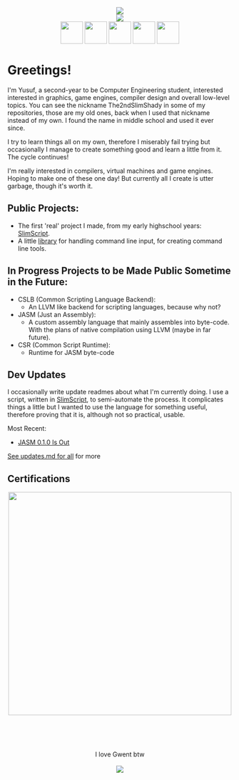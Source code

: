 <p align=center>
  <img 
  src=https://images.weserv.nl/?url=avatars.githubusercontent.com/u/64863810?v=4?v=4&h=300&w=300&fit=cover&mask=circle&maxage=7d
 />
 <br/>
 <img src=https://img.shields.io/badge/Certified-hardworker-yellow>
 <br/>
	<img 
		src=https://cdn.jsdelivr.net/gh/devicons/devicon@latest/icons/cplusplus/cplusplus-original.svg 
		height=50 width=50
	/>
	<img 
		src=https://cdn.jsdelivr.net/gh/devicons/devicon@latest/icons/csharp/csharp-original.svg 
		height=50 width=50
	/>
	<img 
		src=https://cdn.jsdelivr.net/gh/devicons/devicon@latest/icons/haskell/haskell-original.svg 
		height=50 width=50
	/>
	<img 
		src=https://cdn.jsdelivr.net/gh/devicons/devicon@latest/icons/lua/lua-original.svg 
		height=50 width=50
	/>
	<img 
		src=https://cdn.jsdelivr.net/gh/devicons/devicon@latest/icons/neovim/neovim-original.svg 
		height=50 width=50
	/>
</p>

# Greetings!

I'm Yusuf, a second-year to be Computer Engineering student, interested interested in graphics, game engines, compiler design and overall low-level topics. 
You can see the nickname The2ndSlimShady in some of my repositories, those are my old ones, back when I used that nickname instead of my own. I found the name
in middle school and used it ever since.

I try to learn things all on my own, therefore I miserably fail trying but occasionally I manage to create something good and learn a little from it. The cycle continues!

I'm really interested in compilers, virtual machines and game engines. Hoping to make one of these one day! But currently all I create is utter garbage, though it's worth it.

## Public Projects:

- The first 'real' project I made, from my early highschool years: [SlimScript](https://github.com/ysufender/SlimScript.git).
- A little [library](https://github.com/ysufender/CLIParser.git) for handling command line input, for creating command line tools.

## In Progress Projects to be Made Public Sometime in the Future:
- CSLB (Common Scripting Language Backend): 
	- An LLVM like backend for scripting languages, because why not?
- JASM (Just an Assembly): 
	- A custom assembly language that mainly assembles into byte-code. With the plans of native compilation using LLVM (maybe in far future).
- CSR (Common Script Runtime): 
	- Runtime for JASM byte-code

## Dev Updates

I occasionally write update readmes about what I'm currently doing. I use a script, written in [SlimScript](https://github.com/ysufender/SlimScript.git), to
semi-automate the process. It complicates things a little but I wanted to use the language for something useful, therefore proving that it is, although not so practical,
usable.

Most Recent:  
- [JASM 0.1.0 Is Out](https://github.com/ysufender/ysufender/blob/master/updates/JASM_0_1_0_Is_Out.md) 

[See updates.md for all](https://github.com/ysufender/ysufender/blob/master/updates.md) for more

## Certifications
<p align=center>
	<img src=https://github.com/ysufender/ysufender/blob/master/HardworkerCertificate.png?raw=true
	width=500
	/>
</p>

<br/> <br/><br/>
<p align=center>
	<text>I love Gwent btw</text>
	<br/>
	<br/>
	<img src=https://images.weserv.nl/?url=cdn.jim-nielsen.com/ios/512/gwent-the-witcher-card-game-2019-12-11.png?v=4?v=4&h=70&w=70/>
</p>
